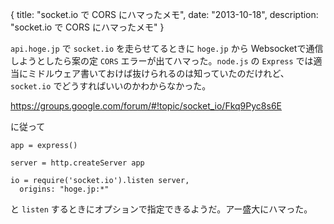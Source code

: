 {
  title: "socket.io で CORS にハマったメモ",
  date: "2013-10-18",
  description: "socket.io で CORS にハマったメモ"
}

`api.hoge.jp` で `socket.io` を走らせてるときに `hoge.jp` から Websocketで通信しようとしたら案の定 `CORS` エラーが出てハマった。`node.js` の `Express` では適当にミドルウェア書いておけば抜けられるのは知っていたのだけれど、`socket.io` でどうすればいいのかわからなかった。

https://groups.google.com/forum/#!topic/socket_io/Fkq9Pyc8s6E

に従って

```
app = express()

server = http.createServer app

io = require('socket.io').listen server,
  origins: "hoge.jp:*"
```

と `listen` するときにオプションで指定できるようだ。アー盛大にハマった。

